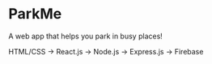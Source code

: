 # ParkMe
A web app that helps you park in busy places!

HTML/CSS -> React.js -> Node.js -> Express.js -> Firebase

